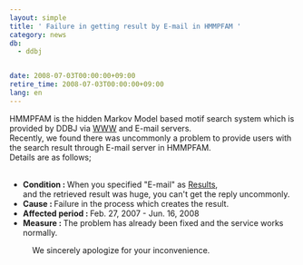 ```yaml
---
layout: simple
title: ' Failure in getting result by E-mail in HMMPFAM '
category: news
db:
  - ddbj


date: 2008-07-03T00:00:00+09:00
retire_time: 2008-07-03T00:00:00+09:00
lang: en
---
```


<html> HMMPFAM is the hidden Markov Model based motif search system which is provided by DDBJ via <a href="/services-e.html">WWW</a> and E-mail servers.<br>Recently, we found there was uncommonly a problem to provide users with the search result through E-mail server in HMMPFAM.<br>Details are as follows;

<p></p>

<ul><br>
    <li><b>Condition : </b>When you specified "E-mail" as <a href="/search/help/hmmpfam-e_help.html#result">Results</a>,<br>and the retrieved result was huge, you can't get the reply uncommonly.<br></li>
    <li><b>Cause : </b>Failure in the process which creates the result.<br></li>
    <li><b>Affected period : </b>Feb. 27, 2007 - Jun. 16, 2008<br></li>
    <li><b>Measure : </b>The problem has already been fixed and the service works normally.<br></li>
</ul>
<dd>We sincerely apologize for your inconvenience.</dd>
</html>
